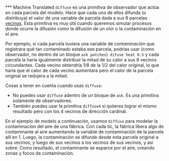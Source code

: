 ﻿*** Machine Translated
`diffuse` es una primitiva de observador que actúa en cada parcela del modelo. Hace que cada uno de ellos difunda (o distribuya) el valor de una variable de parcela dada a sus 8 parcelas [vecinos](/primitives/neighbors). Esta primitiva es muy útil cuando queremos simular procesos donde ocurre la difusión como la difusión de un olor o la contaminación en el aire.

Por ejemplo, si cada parcela tuviera una variable de *contaminación* que registrara qué tan contaminado estaba ese parcela, podrías usar (como observador, no dentro de un bloque `ask patches`)` difuse heat 0.5` y cada parcela la haría igualmente distribuir la mitad de su calor a sus 8 vecinos circundantes. Cada vecino obtendría 1/8 de la 1/2 del calor original, lo que haría que el calor de cada vecino aumentara pero el calor de la parcela original se redujera a la mitad.

Cosas a tener en cuenta cuando usas `diffuse`:

* No puedes usar `diffuse` adentro de un bloque de `ask`. Es una primitiva solamente de observadores.
* También puedes usar la primitiva `diffuse4` si quiieres lograr el mismo resultado pero con los 4 vecinos de dirección cardinal.

En el ejemplo de modelo a continuación, usamos `diffuse` para modelar la contaminación del aire de una fábrica. Con cada tic, la fábrica libera algo de contaminante al aire aumentando la variable de contaminación de la parcela allí en 1. Luego, la contaminación se difunde desde esta parcela original a sus vecinos, y luego de sus vecinos a los vecinos de sus vecinos, y así sobre. Como resultado, el contaminante se esparce por el aire, creando zonas y focos de contaminación.